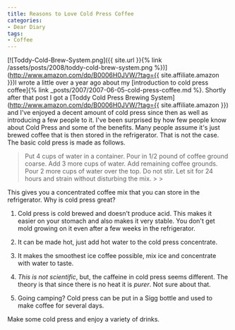 ```yaml
---
title: Reasons to Love Cold Press Coffee
categories:
- Dear Diary
tags:
- Coffee
---
```


[![Toddy-Cold-Brew-System.png]({{ site.url }}{% link /assets/posts/2008/toddy-cold-brew-system.png %})](http://www.amazon.com/dp/B0006H0JVW/?tag={{ site.affiliate.amazon }})I wrote a little over a year ago about my [introduction to cold press coffee]{% link _posts/2007/2007-06-05-cold-press-coffee.md %}. Shortly after that post I got a [Toddy Cold Press Brewing System](http://www.amazon.com/dp/B0006H0JVW/?tag={{ site.affiliate.amazon }}) and I've enjoyed a decent amount of cold press since then as well as introducing a few people to it.
I've been surprised by how few people know about Cold Press and some of the benefits. Many people assume it's just brewed coffee that is then stored in the refrigerator. That is not the case. The basic cold press is made as follows.

<blockquote>Put 4 cups of water in a container. Pour in 1/2 pound of coffee ground coarse. Add 3 more cups of water. Add remaining coffee grounds. Pour 2 more cups of water over the top. Do not stir. Let sit for 24 hours and strain without disturbing the mix.
> 
> </blockquote>

This gives you a concentrated coffee mix that you can store in the refrigerator. Why is cold press great?



  1. Cold press is cold brewed and doesn't produce acid. This makes it easier on your stomach and also makes it very stable. You don't get mold growing on it even after a few weeks in the refrigerator.


  2. It can be made hot, just add hot water to the cold press concentrate.


  3. It makes the smoothest ice coffee possible, mix ice and concentrate with water to taste.


  4. _This is not scientific_, but, the caffeine in cold press seems different. The theory is that since there is no heat it is _purer_. Not sure about that.


  5. Going camping? Cold press can be put in a Sigg bottle and used to make coffee for several days.

Make some cold press and enjoy a variety of drinks.
